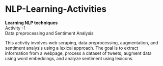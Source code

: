 # NLP-Learning-Activities
<strong>Learning NLP techniques</strong><br>
Activity -1<br>
<h>Data preprocessing and Sentiment Analysis</h><br>
<p>This activity involves web scraping, data preprocessing, augmentation, and sentiment analysis using a lexical approach. The goal is to extract information from a webpage, process a dataset of tweets, augment data using word embeddings, and analyze sentiment using lexicons.</p>

